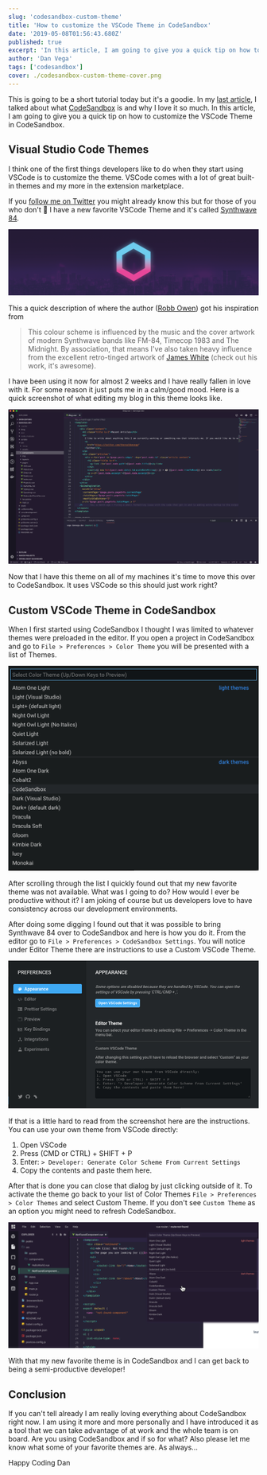```yaml
---
slug: 'codesandbox-custom-theme'
title: 'How to customize the VSCode Theme in CodeSandbox'
date: '2019-05-08T01:56:43.680Z'
published: true
excerpt: 'In this article, I am going to give you a quick tip on how to customize the VSCode Theme in CodeSandbox.'
author: 'Dan Vega'
tags: ['codesandbox']
cover: ./codesandbox-custom-theme-cover.png
---
```


This is going to be a short tutorial today but it's a goodie. In my [last article](https://www.danvega.dev/blog/2019/05/02/gridsome-codesandbox-plugin), I talked about what [CodeSandbox](https://codesandbox.io/) is and why I love it so much. In this article, I am going to give you a quick tip on how to customize the VSCode Theme in CodeSandbox.

## Visual Studio Code Themes

I think one of the first things developers like to do when they start using VSCode is to customize the theme. VSCode comes with a lot of great built-in themes and my more in the extension marketplace.  

If you [follow me on Twitter](https://twitter.com/therealdanvega) you might already know this but for those of you who don't 🤔 I have a new favorite VSCode Theme and it's called [Synthwave 84](https://github.com/robb0wen/synthwave-vscode). 

![](banner-2dbb41d1-cf07-49a7-8400-fd7c36a1c903.png)

This a quick description of where the author ([Robb Owen](https://github.com/robb0wen)) got his inspiration from 

> This colour scheme is influenced by the music and the cover artwork of modern Synthwave bands like FM-84, Timecop 1983 and The Midnight. By association, that means I've also taken heavy influence from the excellent retro-tinged artwork of [James White](https://signalnoise.com/) (check out his work, it's awesome).

I have been using it now for almost 2 weeks and I have really fallen in love with it. For some reason it just puts me in a calm/good mood. Here is a quick screenshot of what editing my blog in this theme looks like.

![](2019-05-07_21-32-19-dac6471f-8b43-44e3-9d48-850033cf3769.png)

Now that I have this theme on all of my machines it's time to move this over to CodeSandbox. It uses VSCode so this should just work right? 

## Custom VSCode Theme in CodeSandbox

When I first started using CodeSandbox I thought I was limited to whatever themes were preloaded in the editor. If you open a project in CodeSandbox and go to `File > Preferences > Color Theme` you will be presented with a list of Themes. 

![](2019-05-07_21-10-20-2c7ccf1f-d37d-4c3f-8d3b-a18a3629e842.png)

After scrolling through the list I quickly found out that my new favorite theme was not available. What was I going to do? How would I ever be productive without it? I am joking of course but us developers love to have consistency across our development environments. 

After doing some digging I found out that it was possible to bring Synthwave 84 over to CodeSandbox and here is how you do it. From the editor go to `File > Preferences > CodeSandbox Settings`. You will notice under Editor Theme there are instructions to use a Custom VSCode Theme.

![](2019-05-07_21-18-45-cf7286cc-ca3e-4619-adac-f41efc3b63b8.png)

If that is a little hard to read from the screenshot here are the instructions. You can use your own theme from VSCode directly: 

1. Open VSCode 
2. Press (CMD or CTRL) + SHIFT + P
3. Enter: `> Developer: Generate Color Scheme From Current Settings`
4. Copy the contents and paste them here.

After that is done you can close that dialog by just clicking outside of it. To activate the theme go back to your list of Color Themes `File > Preferences > Color Themes` and select Custom Theme. If you don't see `Custom Theme` as an option you might need to refresh CodeSandbox.

![](2019-05-07_21-27-34-ea6a37f1-d158-4440-aa51-a82e8fdad59d.png)

With that my new favorite theme is in CodeSandbox and I can get back to being a semi-productive developer!

## Conclusion

If you can't tell already I am really loving everything about CodeSandbox right now. I am using it more and more personally and I have introduced it as a tool that we can take advantage of at work and the whole team is on board. Are you using CodeSandbox and if so for what? Also please let me know what some of your favorite themes are. As always...

Happy Coding
Dan